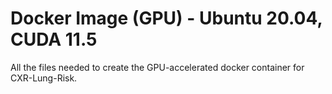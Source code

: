 # Docker Image (GPU) - Ubuntu 20.04, CUDA 11.5

All the files needed to create the GPU-accelerated docker container for CXR-Lung-Risk.
